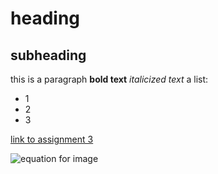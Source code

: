 # heading
## subheading
this is a paragraph
**bold text**
*italicized text*
a list:
- 1
- 2
- 3
  
[link to assignment 3](link)

![equation for image](imageurl) 
